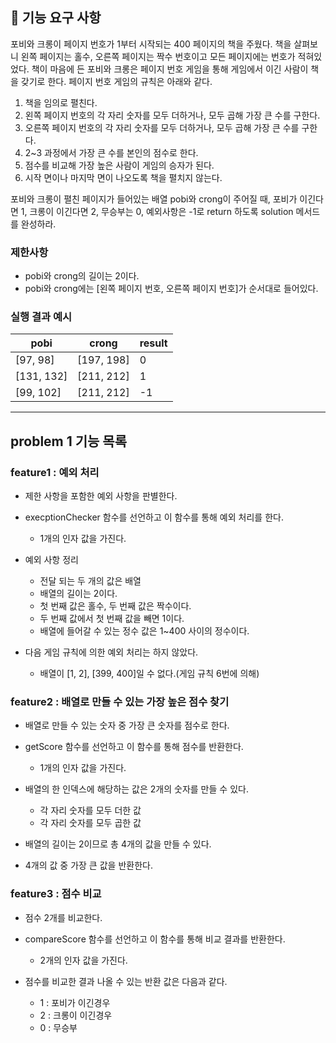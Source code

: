 ## 🚀 기능 요구 사항

포비와 크롱이 페이지 번호가 1부터 시작되는 400 페이지의 책을 주웠다. 책을 살펴보니 왼쪽 페이지는 홀수, 오른쪽 페이지는 짝수 번호이고 모든 페이지에는 번호가 적혀있었다. 책이 마음에 든 포비와 크롱은 페이지 번호 게임을 통해 게임에서 이긴 사람이 책을 갖기로 한다. 페이지 번호 게임의 규칙은 아래와 같다.

1. 책을 임의로 펼친다.
2. 왼쪽 페이지 번호의 각 자리 숫자를 모두 더하거나, 모두 곱해 가장 큰 수를 구한다.
3. 오른쪽 페이지 번호의 각 자리 숫자를 모두 더하거나, 모두 곱해 가장 큰 수를 구한다.
4. 2~3 과정에서 가장 큰 수를 본인의 점수로 한다.
5. 점수를 비교해 가장 높은 사람이 게임의 승자가 된다.
6. 시작 면이나 마지막 면이 나오도록 책을 펼치지 않는다.

포비와 크롱이 펼친 페이지가 들어있는 배열 pobi와 crong이 주어질 때, 포비가 이긴다면 1, 크롱이 이긴다면 2, 무승부는 0, 예외사항은 -1로 return 하도록 solution 메서드를 완성하라.

### 제한사항

- pobi와 crong의 길이는 2이다.
- pobi와 crong에는 [왼쪽 페이지 번호, 오른쪽 페이지 번호]가 순서대로 들어있다.

### 실행 결과 예시

| pobi       | crong      | result |
| ---------- | ---------- | ------ |
| [97, 98]   | [197, 198] | 0      |
| [131, 132] | [211, 212] | 1      |
| [99, 102]  | [211, 212] | -1     |

---
## problem 1 기능 목록
### feature1 : 예외 처리
- 제한 사항을 포함한 예외 사항을 판별한다.
- execptionChecker 함수를 선언하고 이 함수를 통해 예외 처리를 한다.
  - 1개의 인자 값을 가진다.

- 예외 사항 정리
  - 전달 되는 두 개의 값은 배열
  - 배열의 길이는 2이다.
  - 첫 번째 값은 홀수, 두 번째 값은 짝수이다.
  - 두 번째 값에서 첫 번째 값을 빼면 1이다.
  - 배열에 들어갈 수 있는 정수 값은 1~400 사이의 정수이다.
- 다음 게임 규칙에 의한 예외 처리는 하지 않았다.
  - 배열이 [1, 2], [399, 400]일 수 없다.(게임 규칙 6번에 의해)

### feature2 : 배열로 만들 수 있는 가장 높은 점수 찾기
- 배열로 만들 수 있는 숫자 중 가장 큰 숫자를 점수로 한다.
- getScore 함수를 선언하고 이 함수를 통해 점수를 반환한다.
  - 1개의 인자 값을 가진다.

- 배열의 한 인덱스에 해당하는 값은 2개의 숫자를 만들 수 있다.
  - 각 자리 숫자를 모두 더한 값
  - 각 자리 숫자를 모두 곱한 값
- 배열의 길이는 2이므로 총 4개의 값을 만들 수 있다.
- 4개의 값 중 가장 큰 값을 반환한다.

### feature3 : 점수 비교
- 점수 2개를 비교한다.
- compareScore 함수를 선언하고 이 함수를 통해 비교 결과를 반환한다.
  - 2개의 인자 값을 가진다.

- 점수를 비교한 결과 나올 수 있는 반환 값은 다음과 같다.
  - 1 : 포비가 이긴경우
  - 2 : 크롱이 이긴경우
  - 0 : 무승부